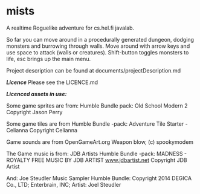 # mists
A realtime Roguelike adventure for cs.hel.fi javalab.

So far you can move around in a procedurally generated dungeon, dodging monsters and burrowing through walls. Move around with arrow keys and use space to attack (walls or creatures). Shift-button toggles monsters to life, esc brings up the main menu.


Project description can be found at documents/projectDescription.md


***Licence***
Please see the LICENCE.md

***Licenced assets in use:***

Some game sprites are from: Humble Bundle pack: Old School Modern 2 Copyright Jason Perry

Some game tiles are from Humble Bundle -pack: Adventure Tile Starter - Celianna Copyright Celianna

Game sounds are from OpenGameArt.org Weapon blow, (c) spookymodem

The Game music is from: JDB Artists Humble Bundle -pack: MADNESS - ROYALTY FREE MUSIC BY JDB ARTIST www.jdbartist.net Copyright JDB Artist

And: Joe Steudler Music Sampler Humble Bundle: Copyright 2014 DEGICA Co., LTD; Enterbrain, INC; Artist: Joel Steudler

